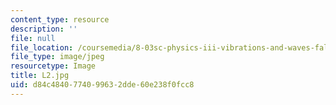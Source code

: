 ```yaml
---
content_type: resource
description: ''
file: null
file_location: /coursemedia/8-03sc-physics-iii-vibrations-and-waves-fall-2016/d84c4840774099632dde60e238f0fcc8_L2.jpg
file_type: image/jpeg
resourcetype: Image
title: L2.jpg
uid: d84c4840-7740-9963-2dde-60e238f0fcc8
---
```

